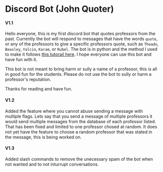 # Discord Bot (John Quoter)

#### V1.1
Hello everyone, this is my first discord bot that quotes professors from the past. Currently the bot will respond to messages that have the words `quote`, or any of the professors to give a specific professors quote, such as `Theado`, `Beasley`, `Yalcin`, `Karam`, or `Rubel`. The bot is in python and the method I used to make it follows [this tutorail here](https://www.youtube.com/watch?v=SPTfmiYiuok). I hope everyone can use this bot and have fun with it.

This bot is not meant to bring harm or sully a name of a professor, this  is all in good fun for the students. Please do not use the bot to sully or harm a professor's reputation.

Thanks for reading and have fun.

#### V1.2
Added the feature where you cannot abuse sending a message with multiple flags. Lets say that you send a message of multiple professors it would send multiple messages from the database of each professor listed. That has been fixed and limited to one professor chosed at random. It does not yet have the feature to choose a random professor that was stated in the message, this is being worked on.

#### V1.3
Added slash commands to remove the unecessary spam of the bot when not wanted and to not inturrupt conversations.
